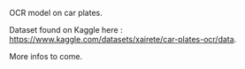 OCR model on car plates.

Dataset found on Kaggle here : https://www.kaggle.com/datasets/xairete/car-plates-ocr/data.


More infos to come.
